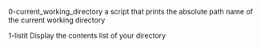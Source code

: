 0-current_working_directory
a script that prints the absolute path name of the current working directory

1-listit
Display the contents list of your directory
